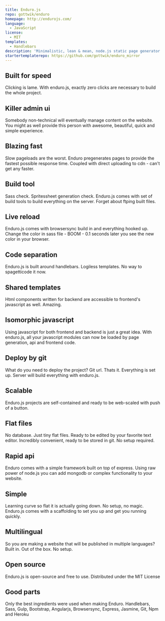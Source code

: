 ```yaml
---
title: Enduro.js
repo: gottwik/enduro
homepage: http://endurojs.com/
language:
  - JavaScript
license:
  - MIT
templates:
  - Handlebars
description: 'Minimalistic, lean & mean, node.js static page generator'
startertemplaterepo: https://github.com/gottwik/enduro_mirror
---
```


## Built for speed

Clicking is lame. With enduro.js, exactly zero clicks are necessary to build the whole project.

## Killer admin ui

Somebody non-technical will eventually manage content on the website. You might as well provide this person with awesome, beautiful, quick and simple experience.

## Blazing fast

Slow pageloads are the worst. Enduro pregenerates pages to provide the fastest possible response time. Coupled with direct uploading to cdn - can't get any faster.

## Build tool

Sass check. Spritessheet generation check. Enduro.js comes with set of build tools to build everything on the server. Forget about ftping built files.

## Live reload

Enduro.js comes with browsersync build in and everything hooked up. Change the color in sass file - BOOM - 0.1 seconds later you see the new color in your browser.

## Code separation

Enduro.js is built around handlebars. Logiless templates. No way to spagetticode it now.

## Shared templates

Html components written for backend are accessible to frontend's javascript as well. Amazing.

## Isomorphic javascript

Using javascript for both frontend and backend is just a great idea. With enduro.js, all your javascript modules can now be loaded by page generation, api and frontend code.

## Deploy by git

What do you need to deploy the project? Git url. Thats it. Everything is set up. Server will build everything with enduro.js.

## Scalable

Enduro.js projects are self-contained and ready to be web-scaled with push of a button.

## Flat files

No database. Just tiny flat files. Ready to be edited by your favorite text editor. Incredibly convenient, ready to be stored in git. No setup required.

## Rapid api

Enduro comes with a simple framework built on top of express. Using raw power of node.js you can add mongodb or complex functionality to your website.

## Simple

Learning curve so flat it is actually going down. No setup, no magic. Enduro.js comes with a scaffolding to set you up and get you running quickly.

## Multilingual

So you are making a website that will be published in multiple languages? Built in. Out of the box. No setup.

## Open source

Enduro.js is open-source and free to use. Distributed under the MIT License

## Good parts

Only the best ingredients were used when making Enduro. Handlebars, Sass, Gulp, Bootstrap, Angularjs, Browsersync, Express, Jasmine, Git, Npm and Heroku
